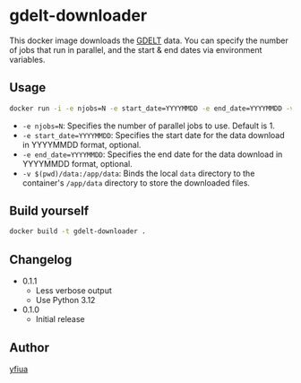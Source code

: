 # gdelt-downloader
This docker image downloads the [GDELT](https://www.gdeltproject.org/) data. You can specify the number of jobs that run in parallel, and the start & end dates via environment variables.

## Usage
```sh
docker run -i -e njobs=N -e start_date=YYYYMMDD -e end_date=YYYYMMDD -v $(pwd)/data:/app/data yfiua/gdelt-downloader
```

* `-e njobs=N`: Specifies the number of parallel jobs to use. Default is 1.
* `-e start_date=YYYYMMDD`: Specifies the start date for the data download in YYYYMMDD format, optional.
* `-e end_date=YYYYMMDD`: Specifies the end date for the data download in YYYYMMDD format, optional.
* `-v $(pwd)/data:/app/data`: Binds the local `data` directory to the container's `/app/data` directory to store the downloaded files.

## Build yourself

```sh
docker build -t gdelt-downloader .
```

## Changelog

* 0.1.1
  * Less verbose output
  * Use Python 3.12
* 0.1.0
  * Initial release

## Author
[yfiua](https://github.com/yfiua)
